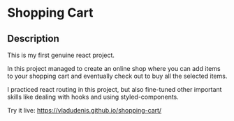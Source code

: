 # Shopping Cart

## Description

This is my first genuine react project.

In this project managed to create an online shop where you can add items to your shopping cart and eventually check out to buy all the selected items.

I practiced react routing in this project, but also fine-tuned other important skills like dealing with hooks and using styled-components.

Try it live: https://vladudenis.github.io/shopping-cart/
